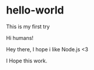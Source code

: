# hello-world
This is my first try

Hi humans!

Hey there, I hope i like Node.js <3

I Hope this  work. 
